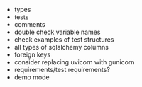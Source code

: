 * types
* tests
* comments
* double check variable names
* check examples of test structures
* all types of sqlalchemy columns
* foreign keys
* consider replacing uvicorn with gunicorn
* requirements/test requirements?
* demo mode